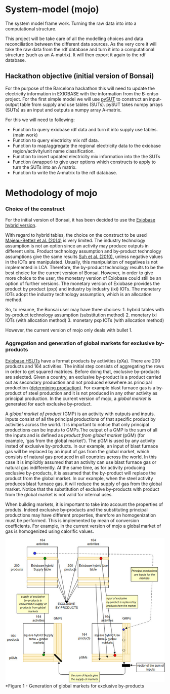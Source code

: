 # System-model (mojo)
The system model frame work. Turning the raw data into into a computational structure.

This project will be take care of all the modelling choices and data reconciliation between the different data sources. As the very core it will take the raw data from the rdf database and turn it into a computational structure (such as an A-matrix). It will then export it again to the rdf database.

## Hackathon objective (initial version of Bonsai)
For the purpose of the  Barcelona hackathon this will need to update the electricity information in EXIOBASE with the information from the B-entso project. For the first simple model we will use [pySUT](https://github.com/stefanpauliuk/pySUT) to construct an input-output table from supply and use tables (SUTs). pySUT takes numpy arrays (SUTs) as an input and outputs a numpy array A-matrix. 

For this we will need to following:
* Function to query exiobase rdf data and turn it into supply use tables. (main work)
* Function to query electricity mix rdf data. 
* Function to map/aggregate the regional electricity data to the exiobase region/activity/unit name classification.
* Function to insert updated electricity mix information into the the SUTs
* Function (wrapper) to give user options which constructs to apply to turn the SUTs into an A matrix. 
* Function to write the A-matrix to the rdf database.

# Methodology of mojo

### Choice of the construct

For the initial version of Bonsai, it has been decided to use the [Exiobase hybrid version](https://github.com/BONSAMURAIS/EXIOBASE-conversion-software). 

With regard to hybrid tables, the choice on the construct to be used [Majeau-Bettez et al. (2014)](https://doi.org/10.1111/jiec.12142)  is very limited. The industry technology assumption is not an option since an activity may produce outputs in different units. Product technology assumption and by-product technology assumptions give the same results [Suh et al. (2010)]( https://doi.org/10.1111/j.1530-9290.2010.00235.x), unless negative values in the IOTs are manipulated. Usually, this manipulation of negatives is not implemented in LCA. Therefore, the by-product technology results to be the best choice for the current version of Bonsai. However, in order to give more choice to the user, the monetary version of Exiobase could still be an option of further versions. The monetary version of Exiobase provides the product by product (pxp) and industry by industry (ixi) IOTs. The monetary IOTs adopt the industry technology assumption, which is an allocation method.

So, to resume, the Bonsai user may have three choices:
    1. hybrid tables with by-product technology assumption (substitution method) 
    2. monetary ixi IOTs (with allocation method)
    3. monetary pxp IOTs (with allocation method)
       
However, the current version of mojo only deals with bullet 1.

### Aggregation and generation of global markets for exclusive by-products

[Exiobase HSUTs]( https://doi.org/10.1111/jiec.12713) have a format products by activities (pXa). There are 200 products and 164 activities. The initial step consists of aggregating the rows in order to get squared matrices. Before doing that, exclusive by-products are selected. Given a country, an exclusive by-product is a product carried out as secondary production  and not produced elsewhere as principal production ([determining production](https://consequential-lca.org/glossary/#determining-product)). For example blast furnace gas is a by-product of steel production and it is not produced in any other activity as principal production. In the current version of mojo, a *global market* is generated for each exclusive by-product. 

A *global market of product* (GMP) is an activity with outputs and inputs. Inputs consist of all the principal productions of that specific product by activities across the world. It is important to notice that only principal productions can be inputs to GMPs.The output of a GMP is the sum of all the inputs and is defined as *product from global market* (pGM) (for example, 'gas from the global market'). The pGM is used by any activity insted of exclusive by-products. In our example, an input of blast furnace gas will be replaced by an input of gas from the global market, which consists of natural gas produced in all countries across the world. In this case it is implicitly assumed that an activity can use blast furnace gas or natural gas indifferently. At the same time, as for activity producing exclusive by-products, it is assumed that the by-product will replace the product from the global market. In our example, when the steel activity produces blast furnace gas, it will reduce the supply of gas from the global market. Notice that the substitution of exclusive by-products with product from the global market is not valid for internal uses.

When building markets, it is important to take into account the properties of produts. Indeed exclusive by-products and the substituting principal productions may have different properties, therefore an homogenization must be performed. This is implemented by mean of conversion coefficients. For example, in the current version of mojo a global market of gas is homogenized using calorific values.

![Figure](https://github.com/BONSAMURAIS/mojo/blob/master/docs/Mojo_aggreg_exclusive_BP.jpg)
*Figure 1 - Generation of global markets for exclusive by-products


